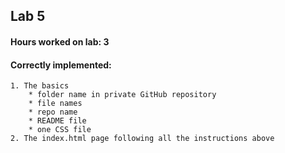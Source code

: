 ## Lab 5

#### Hours worked on lab: 3 

#### Correctly implemented:
	1. The basics 
		* folder name in private GitHub repository
		* file names 
		* repo name 
		* README file
		* one CSS file
	2. The index.html page following all the instructions above